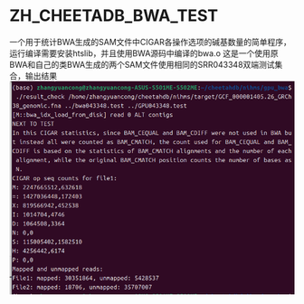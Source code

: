 # ZH_CHEETADB_BWA_TEST
一个用于统计BWA生成的SAM文件中CIGAR各操作选项的碱基数量的简单程序，运行编译需要安装htslib，并且使用BWA源码中编译的bwa.o
这是一个使用原BWA和自己的类BWA生成的两个SAM文件使用相同的SRR043348双端测试集合，输出结果
![alt text](<截图 2025-09-02 16-12-19.png>)
